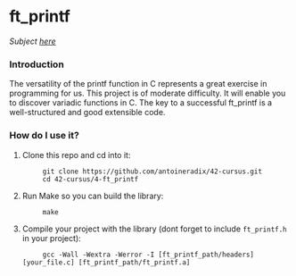 # ft_printf
_Subject [here](../subjects/ft_printf.subject.pdf)_

### Introduction
The versatility of the printf function in C represents a great exercise in programming for
us. This project is of moderate difficulty. It will enable you to discover variadic functions
in C.
The key to a successful ft_printf is a well-structured and good extensible code.

### How do I use it?

1. Clone this repo and cd into it:

            git clone https://github.com/antoineradix/42-cursus.git
            cd 42-cursus/4-ft_printf
     
2. Run Make so you can build the library:
    
            make
        
 
3. Compile your project with the library (dont forget to include ``ft_printf.h`` in your project):

            gcc -Wall -Wextra -Werror -I [ft_printf_path/headers] [your_file.c] [ft_printf_path/ft_printf.a]
